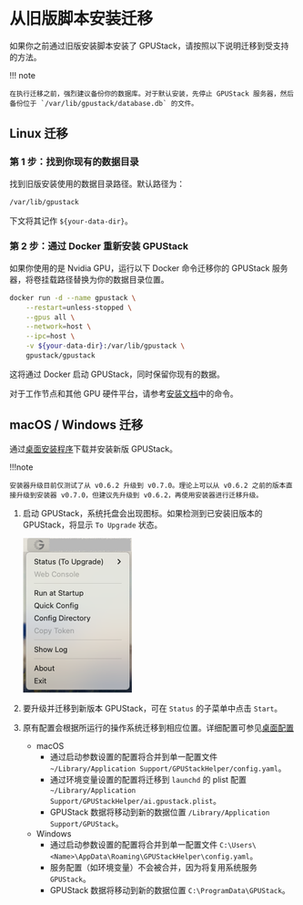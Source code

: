 # 从旧版脚本安装迁移

如果你之前通过旧版安装脚本安装了 GPUStack，请按照以下说明迁移到受支持的方法。

!!! note

    在执行迁移之前，强烈建议备份你的数据库。对于默认安装，先停止 GPUStack 服务器，然后备份位于 `/var/lib/gpustack/database.db` 的文件。

## Linux 迁移

### 第 1 步：找到你现有的数据目录

找到旧版安装使用的数据目录路径。默认路径为：

```bash
/var/lib/gpustack
```

下文将其记作 `${your-data-dir}`。

### 第 2 步：通过 Docker 重新安装 GPUStack

如果你使用的是 Nvidia GPU，运行以下 Docker 命令迁移你的 GPUStack 服务器，将卷挂载路径替换为你的数据目录位置。

```bash
docker run -d --name gpustack \
    --restart=unless-stopped \
    --gpus all \
    --network=host \
    --ipc=host \
    -v ${your-data-dir}:/var/lib/gpustack \
    gpustack/gpustack
```

这将通过 Docker 启动 GPUStack，同时保留你现有的数据。

对于工作节点和其他 GPU 硬件平台，请参考[安装文档](installation/installation-requirements.md)中的命令。

## macOS / Windows 迁移

通过[桌面安装程序](installation/desktop-installer.md#download-installer)下载并安装新版 GPUStack。

!!!note

    安装器升级目前仅测试了从 v0.6.2 升级到 v0.7.0。理论上可以从 v0.6.2 之前的版本直接升级到安装器 v0.7.0，但建议先升级到 v0.6.2，再使用安装器进行迁移升级。

1. 启动 GPUStack，系统托盘会出现图标。如果检测到已安装旧版本的 GPUStack，将显示 `To Upgrade` 状态。

   ![darwin 待升级状态](../assets/desktop-installer/to-upgrade-darwin.png)

1. 要升级并迁移到新版本 GPUStack，可在 `Status` 的子菜单中点击 `Start`。
1. 原有配置会根据所运行的操作系统迁移到相应位置。详细配置可参见[桌面配置](user-guide/desktop-setup.md#configuration)

   - macOS
     - 通过启动参数设置的配置将合并到单一配置文件 `~/Library/Application Support/GPUStackHelper/config.yaml`。
     - 通过环境变量设置的配置将迁移到 `launchd` 的 plist 配置 `~/Library/Application Support/GPUStackHelper/ai.gpustack.plist`。
     - GPUStack 数据将移动到新的数据位置 `/Library/Application Support/GPUStack`。
   - Windows
     - 通过启动参数设置的配置将合并到单一配置文件 `C:\Users\<Name>\AppData\Roaming\GPUStackHelper\config.yaml`。
     - 服务配置（如环境变量）不会被合并，因为将复用系统服务 `GPUStack`。
     - GPUStack 数据将移动到新的数据位置 `C:\ProgramData\GPUStack`。